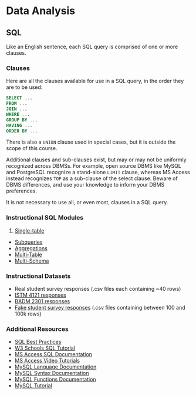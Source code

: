 # Data Analysis

## SQL

Like an English  sentence, each SQL query is comprised of one or more clauses.

### Clauses

Here are all the clauses available for use in a SQL query, in the order they are to be used:

```` sql
SELECT ...
FROM ...
JOIN ...
WHERE ...
GROUP BY ...
HAVING ...
ORDER BY ...
````

There is also a `UNION` clause used in special cases, but it is outside the scope of this course.

Additional clauses and sub-clauses exist, but may or may not be uniformly recognized across DBMSs. For example, open source DBMS like MySQL and PostgreSQL recognize a stand-alone `LIMIT` clause, whereas MS Access instead recognizes `TOP` as a sub-clause of the select clause. Beware of DBMS differences, and use your knowledge to inform your DBMS preferences.

It is not necessary to use all, or even most, clauses in a SQL query.

### Instructional SQL Modules

 1. [Single-table](data-analysis/single-table-sql.md)
  * [Subqueries](data-analysis/subqueries.md)
  * [Aggregations](data-analysis/single-table-aggregate-sql.md)
 * [Multi-Table](data-analysis/multi-table-sql.md)
  * [Multi-Schema](notes/data-analysis/multi-database-sql.md)

### Instructional Datasets

 + Real student survey responses (.csv files each containing ~40 rows)
  + [ISTM 4121 responses](https://github.com/gwu-business/istm-4121/blob/master/resources/questionnaire/responses.csv)
  + [BADM 2301 responses](https://github.com/gwu-business/badm-2301/blob/master/resources/questionnaire/responses.csv)
 + [Fake student survey responses](https://github.com/gwu-business/fake-responses/tree/master/data) (.csv files containing between 100 and 100k rows)

### Additional Resources

 + [SQL Best Practices](best-practices.md)
 + [W3 Schools SQL Tutorial](http://www.w3schools.com/sql/default.asp)
 + [MS Access SQL Documentation](https://msdn.microsoft.com/en-us/library/office/ff841692.aspx)
 + [MS Access Video Tutorials](https://www.youtube.com/view_play_list?p=4DD96CF7EF8C1955)
 + [MySQL Language Documentation](http://dev.mysql.com/doc/refman/5.7/en/language-structure.html)
 + [MySQL Syntax Documentation](http://dev.mysql.com/doc/refman/5.7/en/sql-syntax.html)
 + [MySQL Functions Documentation](http://dev.mysql.com/doc/refman/5.7/en/functions.html)
 + [MySQL Tutorial](http://dev.mysql.com/doc/refman/5.7/en/tutorial.html)
